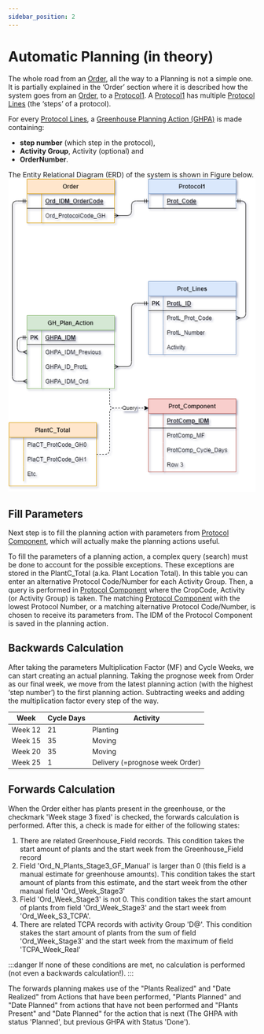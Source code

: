 ```yaml
---
sidebar_position: 2
---
```

# Automatic Planning (in theory)

The whole road from an [Order](../../Tissue_Culture/Order.md), all the way to a Planning is not a simple one. It is partially explained in the ‘Order’ section where it is described how the system goes from an [Order](../../Tissue_Culture/Order.md), to a [Protocol1](Protocol1.md). A [Protocol1](Protocol1.md) has multiple [Protocol Lines](Prot_Lines.md) (the ‘steps’ of a protocol).

For every [Protocol Lines](Prot_Lines.md), a [Greenhouse Planning Action (GHPA)](GHPA.md) is made containing:
- **step number** (which step in the protocol),
- **Activity Group**, Activity (optional) and
- **OrderNumber**.

The Entity Relational Diagram (ERD) of the system is shown in Figure below.
![](img/ERD_GHPA.png)

## Fill Parameters

Next step is to fill the planning action with parameters from [Protocol Component](../../Tissue_Culture/Prot_Component.md), which will actually make the planning actions useful.

To fill the parameters of a planning action, a complex query (search) must be done to account for the possible exceptions. These exceptions are stored in the PlantC_Total (a.ka. Plant Location Total). In this table you can enter an alternative Protocol Code/Number for each Activity Group. Then, a query is performed in [Protocol Component](../../Tissue_Culture/Prot_Component.md) where the CropCode, Activity (or Activity Group) is taken. The matching [Protocol Component](../../Tissue_Culture/Prot_Component.md) with the lowest Protocol Number, or a matching alternative Protocol Code/Number, is chosen to receive its parameters from. The IDM of the Protocol Component is saved in the planning action.

## Backwards Calculation

After taking the parameters Multiplication Factor (MF) and Cycle Weeks, we can start creating an actual planning. Taking the prognose week from Order as our final week, we move from the latest planning action (with the highest ‘step number’) to the first planning action. Subtracting weeks and adding the multiplication factor every step of the way.


|  Week   | Cycle Days | Activity                        |
| ------- | ---------- | ------------------------------- |
| Week 12 | 21         | Planting                        |
| Week 15 | 35         | Moving                          |
| Week 20 | 35         | Moving                          |
| Week 25 | 1          | Delivery (=prognose week Order) |

## Forwards Calculation

When the Order either has plants present in the greenhouse, or the checkmark 'Week stage 3 fixed' is checked, the forwards calculation is performed. After this, a check is made for either of the following states:

1. There are related Greenhouse_Field records. This condition takes the start amount of plants and the start week from the Greenhouse_Field record
2. Field 'Ord_N_Plants_Stage3_GF_Manual' is larger than 0 (this field is a manual estimate for greenhouse amounts). This condition takes the start amount of plants from this estimate, and the start week from the other manual field 'Ord_Week_Stage3'
3. Field 'Ord_Week_Stage3' is not 0. This condition takes the start amount of plants from field 'Ord_Week_Stage3' and the start week from 'Ord_Week_S3_TCPA'.
4. There are related TCPA records with activity Group 'D@'. This condition stakes the start amount of plants from the sum of field 'Ord_Week_Stage3' and the start week from the maximum of field 'TCPA_Week_Real'

:::danger
If none of these conditions are met, no calculation is performed (not even a backwards calculation!).
:::

The forwards planning makes use of the "Plants Realized" and "Date Realized" from Actions that have been performed, "Plants Planned" and "Date Planned" from actions that have not been performed and "Plants Present" and "Date Planned" for the action that is next (The GHPA with status 'Planned', but previous GHPA with Status 'Done').